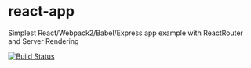 # react-app
Simplest React/Webpack2/Babel/Express app example with ReactRouter and Server Rendering

[![Build Status](https://travis-ci.org/derzunov/react-app.svg?branch=master)](https://travis-ci.org/derzunov/react-app)
